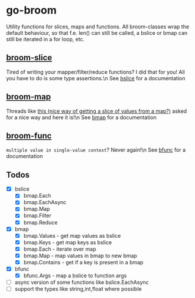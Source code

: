 # go-broom
Utility functions for slices, maps and functions.
All broom-classes wrap the default behaviour, so that f.e. len() can still be called, a bslice or bmap can still be iterated in a for loop, etc.

## [broom-slice](./bslice/bslice.md)
Tired of writing your mapper/filter/reduce functions? I did that for you! All you have to do is some type assertions.\n
See [bslice](./bslice/bslice.md) for a documentation

## [broom-map](./bmap/bmap.md) 
Threads like [this (nice way of getting a slice of values from a map?)](https://stackoverflow.com/questions/13422578/in-golang-is-there-a-nice-way-of-getting-a-slice-of-values-from-a-map) asked for a nice way and here it is!\n
See [bmap](./bmap/bmap.md) for a documentation

## [broom-func](./bfunc/bfunc.md)
`multiple value in single-value context`? Never again!\n
See [bfunc](./bfunc/bfunc.md) for a documentation

## Todos
- [x] bslice
    - [x] bmap.Each
    - [x] bmap.EachAsync
    - [x] bmap.Map
    - [x] bmap.Filter
    - [x] bmap.Reduce
- [x] bmap
    - [x] bmap.Values - get map values as bslice
    - [x] bmap.Keys - get map keys as bslice
    - [x] bmap.Each - iterate over map
    - [x] bmap.Map - map values in bmap to new bmap 
    - [x] bmap.Contains - get if a key is present in a bmap
- [x] bfunc
    - [x] bfunc.Args - map a bslice to function args
- [ ] async version of some functions like bslice.EachAsync
- [ ] support the types like string,int,float where possible 